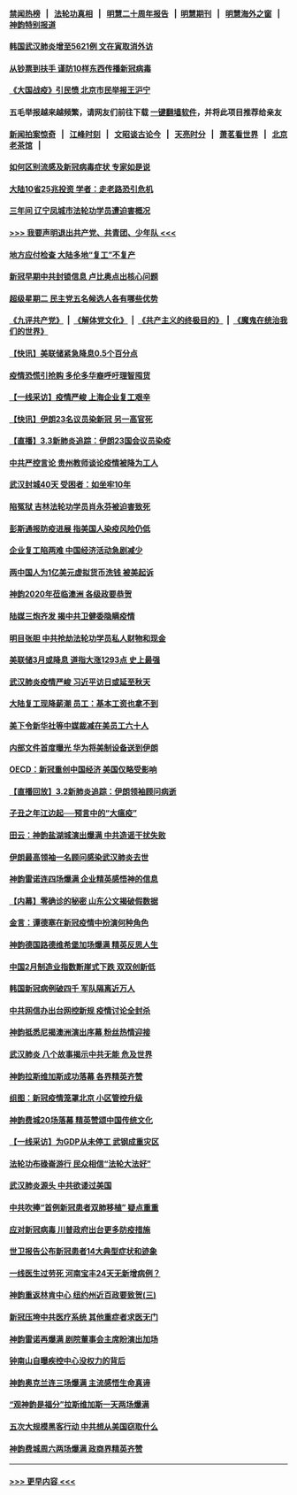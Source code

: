 #### [禁闻热榜](热点新闻.md?=0)  &nbsp;&nbsp;|&nbsp;&nbsp; [法轮功真相](https://github.com/gfw-breaker/truth/blob/master/README.md?=0) &nbsp;&nbsp;|&nbsp;&nbsp; [明慧二十周年报告](https://github.com/gfw-breaker/mh-reports/blob/master/README.md?=0) &nbsp;&nbsp;|&nbsp;&nbsp;[明慧期刊](https://github.com/gfw-breaker/mh-qikan) &nbsp;&nbsp;|&nbsp;&nbsp; [明慧海外之窗](https://github.com/gfw-breaker/mh-news/blob/master/README.md?=0) &nbsp;&nbsp;|&nbsp;&nbsp; [神韵特别报道](https://github.com/gfw-breaker/mh-news/blob/master/shenyun.md?=0)
#### [韩国武汉肺炎增至5621例 文在寅取消外访](../pages/nf4514/n11913777.md?t=03041831) 
#### [从钞票到扶手 谨防10样东西传播新冠病毒](../pages/nf4514/n11913125.md?t=03041831) 
#### [《大国战疫》引民愤 北京市民举报王沪宁](../pages/nf4514/n11913352.md?t=03041831) 
#### 五毛举报越来越频繁，请网友们前往下载 [一键翻墙软件](https://github.com/gfw-breaker/ssr-accounts)，并将此项目推荐给亲友
#### [新闻拍案惊奇](https://github.com/gfw-breaker/banned-news/blob/master/pages/link4.md) &nbsp;&nbsp;|&nbsp;&nbsp; [江峰时刻](https://github.com/gfw-breaker/banned-news/blob/master/pages/link4.md) &nbsp;&nbsp;|&nbsp;&nbsp; [文昭谈古论今](https://github.com/gfw-breaker/banned-news/blob/master/pages/link4.md) &nbsp;&nbsp;|&nbsp;&nbsp; [天亮时分](https://github.com/gfw-breaker/banned-news/blob/master/pages/link4.md) &nbsp;&nbsp;|&nbsp;&nbsp; [萧茗看世界](https://github.com/gfw-breaker/banned-news/blob/master/pages/link4.md) &nbsp;&nbsp;|&nbsp;&nbsp; [北京老茶馆](https://github.com/gfw-breaker/banned-news/blob/master/pages/link4.md) &nbsp;&nbsp;|&nbsp;&nbsp; 
#### [如何区别流感及新冠病毒症状 专家如是说](../pages/nf4514/n11913170.md?t=03041831) 
#### [大陆10省25兆投资 学者：走老路恐引危机](../pages/nf4514/n11912861.md?t=03041831) 
#### [三年间 辽宁凤城市法轮功学员遭迫害概况](../pages/nf4514/n11907497.md?t=03041831) 
#### [>>> 我要声明退出共产党、共青团、少年队 <<<](https://github.com/begood0513/goodnews/blob/master/quit/letter.md) 
#### [地方应付检查 大陆多地“复工”不复产](../pages/nf4514/n11912479.md?t=03041831) 
#### [新冠早期中共封锁信息 卢比奥点出核心问题](../pages/nf4514/n11912630.md?t=03041831) 
#### [超级星期二 民主党五名候选人各有哪些优势](../pages/nf4514/n11912510.md?t=03041831) 
#### [《九评共产党》](https://github.com/begood0513/9ping.md/blob/master/README.md) &nbsp;|&nbsp; [《解体党文化》](../../../../jtdwh.md/blob/master/README.md)  &nbsp;|&nbsp; [《共产主义的终极目的》](../../../../gczydzjmd.md/blob/master/README.md) &nbsp;|&nbsp; [《魔鬼在统治我们的世界》](../../../../mgztzwmdsj.md/blob/master/README.md) 
#### [【快讯】美联储紧急降息0.5个百分点](../pages/nf4514/n11912406.md?t=03041831) 
#### [疫情恐慌引抢购 多伦多华裔呼吁理智囤货](../pages/nf4514/n11910393.md?t=03041831) 
#### [【一线采访】疫情严峻 上海企业复工艰辛](../pages/nf4514/n11912239.md?t=03041831) 
#### [【快讯】伊朗23名议员染新冠 另一高官死](../pages/nf4514/n11912252.md?t=03041831) 
#### [【直播】3.3新肺炎追踪：伊朗23国会议员染疫](../pages/nf4514/n11912059.md?t=03041831) 
#### [中共严控言论 贵州教师谈论疫情被降为工人](../pages/nf4514/n11911428.md?t=03041831) 
#### [武汉封城40天 受困者：如坐牢10年](../pages/nf4514/n11911305.md?t=03041831) 
#### [陷冤狱 吉林法轮功学员肖永芬被迫害致死](../pages/nf4514/n11909946.md?t=03041831) 
#### [彭斯通报防疫进展 指美国人染疫风险仍低](../pages/nf4514/n11910872.md?t=03041831) 
#### [企业复工陷两难 中国经济活动急剧减少](../pages/nf4514/n11910412.md?t=03041831) 
#### [两中国人为1亿美元虚拟货币洗钱 被美起诉](../pages/nf4514/n11910880.md?t=03041831) 
#### [神韵2020年莅临澳洲 各级政要恭贺](../pages/nf4514/n11901884.md?t=03041831) 
#### [陆媒三炮齐发 揭中共卫健委隐瞒疫情](../pages/nf4514/n11909414.md?t=03041831) 
#### [明目张胆 中共抢劫法轮功学员私人财物和现金](../pages/nf4514/n11910262.md?t=03041831) 
#### [美联储3月或降息 道指大涨1293点 史上最强](../pages/nf4514/n11910630.md?t=03041831) 
#### [武汉肺炎疫情严峻 习近平访日或延至秋天](../pages/nf4514/n11910570.md?t=03041831) 
#### [大陆复工现降薪潮 员工：基本工资也拿不到](../pages/nf4514/n11910316.md?t=03041831) 
#### [美下令新华社等中媒裁减在美员工六十人](../pages/nf4514/n11910256.md?t=03041831) 
#### [内部文件首度曝光 华为将美制设备送到伊朗](../pages/nf4514/n11910211.md?t=03041831) 
#### [OECD：新冠重创中国经济 美国仅略受影响](../pages/nf4514/n11910023.md?t=03041831) 
#### [【直播回放】3.2新肺炎追踪：伊朗领袖顾问病逝](../pages/nf4514/n11909676.md?t=03041831) 
#### [子丑之年江边起──预言中的“大瘟疫”](../pages/nf4514/n11908043.md?t=03041831) 
#### [田云：神韵盐湖城演出爆满 中共造谣干扰失败](../pages/nf4514/n11908418.md?t=03041831) 
#### [伊朗最高领袖一名顾问感染武汉肺炎去世](../pages/nf4514/n11909593.md?t=03041831) 
#### [神韵雷诺连四场爆满 企业精英感悟神的信息](../pages/nf4514/n11909556.md?t=03041831) 
#### [【内幕】零确诊的秘密 山东公文揭破假数据](../pages/nf4514/n11903914.md?t=03041831) 
#### [金言：谭德塞在新冠疫情中扮演何种角色](../pages/nf4514/n11907849.md?t=03041831) 
#### [神韵德国路德维希堡加场爆满 精英反思人生](../pages/nf4514/n11909124.md?t=03041831) 
#### [中国2月制造业指数断崖式下跌 双双创新低](../pages/nf4514/n11909490.md?t=03041831) 
#### [韩国新冠病例破四千 军队隔离近万人](../pages/nf4514/n11909279.md?t=03041831) 
#### [中共网信办出台网控新规 疫情讨论全封杀](../pages/nf4514/n11908545.md?t=03041831) 
#### [神韵抵悉尼揭澳洲演出序幕 粉丝热情迎接](../pages/nf4514/n11907894.md?t=03041831) 
#### [武汉肺炎 八个故事揭示中共无能 危及世界](../pages/nf4514/n11888055.md?t=03041831) 
#### [神韵拉斯维加斯成功落幕 各界精英齐赞](../pages/nf4514/n11908773.md?t=03041831) 
#### [组图：新冠疫情笼罩北京 小区管控升级](../pages/nf4514/n11905532.md?t=03041831) 
#### [神韵费城20场落幕 精英赞颂中国传统文化](../pages/nf4514/n11908666.md?t=03041831) 
#### [【一线采访】为GDP从未停工 武钢成重灾区](../pages/nf4514/n11907787.md?t=03041831) 
#### [法轮功布碌崙游行 民众相信“法轮大法好”](../pages/nf4514/n11907645.md?t=03041831) 
#### [武汉肺炎源头 中共欲诿过美国](../pages/nf4514/n11907665.md?t=03041831) 
#### [中共吹捧“首例新冠患者双肺移植” 疑点重重](../pages/nf4514/n11907615.md?t=03041831) 
#### [应对新冠病毒 川普政府出台更多防疫措施](../pages/nf4514/n11907354.md?t=03041831) 
#### [世卫报告公布新冠患者14大典型症状和迹象](../pages/nf4514/n11907472.md?t=03041831) 
#### [一线医生过劳死 河南宝丰24天无新增病例？](../pages/nf4514/n11907430.md?t=03041831) 
#### [神韵重返林肯中心 纽约州近百政要致贺(三)](../pages/nf4514/n11904356.md?t=03041831) 
#### [新冠压垮中共医疗系统 其他重症者求医无门](../pages/nf4514/n11905283.md?t=03041831) 
#### [神韵雷诺再爆满 剧院董事会主席盼演出加场](../pages/nf4514/n11907240.md?t=03041831) 
#### [钟南山自曝疾控中心没权力的背后](../pages/nf4514/n11903401.md?t=03041831) 
#### [神韵奥克兰连三场爆满 主流感悟生命真谛](../pages/nf4514/n11907236.md?t=03041831) 
#### [“观神韵是福分”拉斯维加斯一天两场爆满](../pages/nf4514/n11907070.md?t=03041831) 
#### [五次大规模黑客行动 中共想从美国窃取什么](../pages/nf4514/n11899124.md?t=03041831) 
#### [神韵费城周六两场爆满 政商界精英齐赞](../pages/nf4514/n11906651.md?t=03041831) 

----
#### [ >>> 更早内容 <<< ](../indexes/nf4514-earlier.md)
